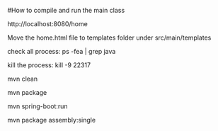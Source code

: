 #How to compile and run the main class

http://localhost:8080/home




Move the home.html file to templates folder under src/main/templates

check all process:
ps -fea | grep java

kill the process:
kill -9 22317


mvn clean

mvn package

mvn spring-boot:run

mvn package assembly:single  






